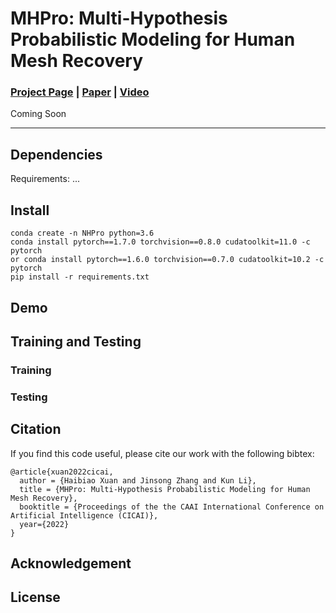 # MHPro: Multi-Hypothesis Probabilistic Modeling for Human Mesh Recovery
### [Project Page](http://cic.tju.edu.cn/faculty/likun/projects/MHPro/)  | [Paper](http://cic.tju.edu.cn/faculty/likun/projects/MHPro/imgs/CICAI_MHPro.pdf) | [Video](http://cic.tju.edu.cn/faculty/likun/projects/MHPro/)

Coming Soon

---

## Dependencies

Requirements:
...

## Install

```
conda create -n NHPro python=3.6
conda install pytorch==1.7.0 torchvision==0.8.0 cudatoolkit=11.0 -c pytorch
or conda install pytorch==1.6.0 torchvision==0.7.0 cudatoolkit=10.2 -c pytorch
pip install -r requirements.txt
```

## Demo

## Training and Testing

### Training

### Testing

## Citation
If you find this code useful, please cite our work with the following bibtex:
```
@article{xuan2022cicai,
  author = {Haibiao Xuan and Jinsong Zhang and Kun Li},
  title = {MHPro: Multi-Hypothesis Probabilistic Modeling for Human Mesh Recovery},
  booktitle = {Proceedings of the the CAAI International Conference on Artificial Intelligence (CICAI)},
  year={2022}
}
```

## Acknowledgement

## License
